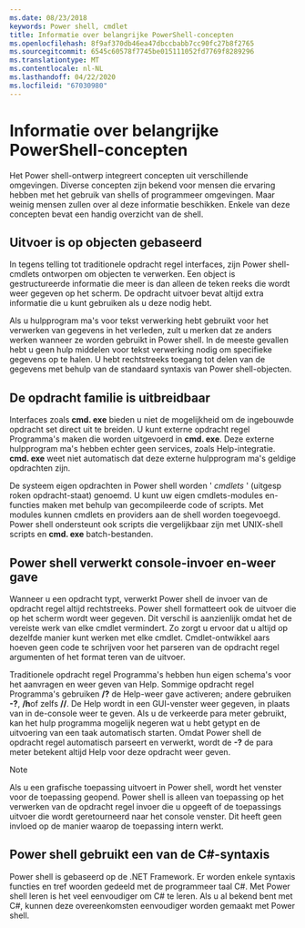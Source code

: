 ```yaml
---
ms.date: 08/23/2018
keywords: Power shell, cmdlet
title: Informatie over belangrijke PowerShell-concepten
ms.openlocfilehash: 8f9af370db46ea47dbccbabb7cc90fc27b8f2765
ms.sourcegitcommit: 6545c60578f7745be015111052fd7769f8289296
ms.translationtype: MT
ms.contentlocale: nl-NL
ms.lasthandoff: 04/22/2020
ms.locfileid: "67030980"
---
```

# <a name="understanding-important-powershell-concepts"></a>Informatie over belangrijke PowerShell-concepten

Het Power shell-ontwerp integreert concepten uit verschillende omgevingen. Diverse concepten zijn bekend voor mensen die ervaring hebben met het gebruik van shells of programmeer omgevingen. Maar weinig mensen zullen over al deze informatie beschikken. Enkele van deze concepten bevat een handig overzicht van de shell.

## <a name="output-is-object-based"></a>Uitvoer is op objecten gebaseerd

In tegens telling tot traditionele opdracht regel interfaces, zijn Power shell-cmdlets ontworpen om objecten te verwerken.
Een object is gestructureerde informatie die meer is dan alleen de teken reeks die wordt weer gegeven op het scherm. De opdracht uitvoer bevat altijd extra informatie die u kunt gebruiken als u deze nodig hebt.

Als u hulpprogram ma's voor tekst verwerking hebt gebruikt voor het verwerken van gegevens in het verleden, zult u merken dat ze anders werken wanneer ze worden gebruikt in Power shell. In de meeste gevallen hebt u geen hulp middelen voor tekst verwerking nodig om specifieke gegevens op te halen. U hebt rechtstreeks toegang tot delen van de gegevens met behulp van de standaard syntaxis van Power shell-objecten.

## <a name="the-command-family-is-extensible"></a>De opdracht familie is uitbreidbaar

Interfaces zoals **cmd. exe** bieden u niet de mogelijkheid om de ingebouwde opdracht set direct uit te breiden. U kunt externe opdracht regel Programma's maken die worden uitgevoerd in **cmd. exe**. Deze externe hulpprogram ma's hebben echter geen services, zoals Help-integratie. **cmd. exe** weet niet automatisch dat deze externe hulpprogram ma's geldige opdrachten zijn.

De systeem eigen opdrachten in Power shell worden ' *cmdlets* ' (uitgesp roken opdracht-staat) genoemd. U kunt uw eigen cmdlets-modules en-functies maken met behulp van gecompileerde code of scripts. Met modules kunnen cmdlets en providers aan de shell worden toegevoegd. Power shell ondersteunt ook scripts die vergelijkbaar zijn met UNIX-shell scripts en **cmd. exe** batch-bestanden.

## <a name="powershell-handles-console-input-and-display"></a>Power shell verwerkt console-invoer en-weer gave

Wanneer u een opdracht typt, verwerkt Power shell de invoer van de opdracht regel altijd rechtstreeks. Power shell formatteert ook de uitvoer die op het scherm wordt weer gegeven. Dit verschil is aanzienlijk omdat het de vereiste werk van elke cmdlet vermindert. Zo zorgt u ervoor dat u altijd op dezelfde manier kunt werken met elke cmdlet. Cmdlet-ontwikkel aars hoeven geen code te schrijven voor het parseren van de opdracht regel argumenten of het format teren van de uitvoer.

Traditionele opdracht regel Programma's hebben hun eigen schema's voor het aanvragen en weer geven van Help. Sommige opdracht regel Programma's gebruiken **/?** de Help-weer gave activeren; andere gebruiken **-?**, **/h**of zelfs **//**. De Help wordt in een GUI-venster weer gegeven, in plaats van in de-console weer te geven. Als u de verkeerde para meter gebruikt, kan het hulp programma mogelijk negeren wat u hebt getypt en de uitvoering van een taak automatisch starten.
Omdat Power shell de opdracht regel automatisch parseert en verwerkt, wordt de **-?** de para meter betekent altijd Help voor deze opdracht weer geven.

> [!NOTE]
> Als u een grafische toepassing uitvoert in Power shell, wordt het venster voor de toepassing geopend.
> Power shell is alleen van toepassing op het verwerken van de opdracht regel invoer die u opgeeft of de toepassings uitvoer die wordt geretourneerd naar het console venster. Dit heeft geen invloed op de manier waarop de toepassing intern werkt.

## <a name="powershell-uses-some-c-syntax"></a>Power shell gebruikt een van de C#-syntaxis

Power shell is gebaseerd op de .NET Framework. Er worden enkele syntaxis functies en tref woorden gedeeld met de programmeer taal C#. Met Power shell leren is het veel eenvoudiger om C# te leren. Als u al bekend bent met C#, kunnen deze overeenkomsten eenvoudiger worden gemaakt met Power shell.
